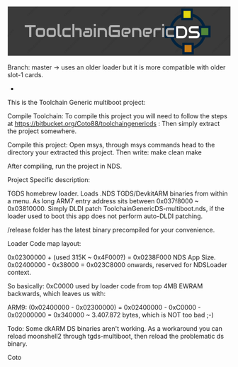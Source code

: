 ![ToolchainGenericDS](img/TGDS-Logo.png)

Branch: master -> uses an older loader but it is more compatible with older slot-1 cards.

-

This is the Toolchain Generic multiboot project:

Compile Toolchain: To compile this project you will need to follow the steps at https://bitbucket.org/Coto88/toolchaingenericds : Then simply extract the project somewhere.

Compile this project: Open msys, through msys commands head to the directory your extracted this project. Then write: make clean make

After compiling, run the project in NDS.


Project Specific description: 

TGDS homebrew loader. Loads .NDS TGDS/DevkitARM binaries from within a menu. As long ARM7 entry address sits between 0x037f8000 ~ 0x03810000.
Simply DLDI patch ToolchainGenericDS-multiboot.nds, if the loader used to boot this app does not perform auto-DLDI patching.

/release folder has the latest binary precompiled for your convenience.


Loader Code map layout:

0x02300000 + (used 315K ~ 0x4F000?) = 0x0238F000 NDS App Size.
0x02400000 - 0x38000 = 0x023C8000 onwards, reserved for NDSLoader context.

So basically:
0xC0000 used by loader code from top 4MB EWRAM backwards, which leaves us with:

ARM9: (0x02400000 - 0x02300000) = 0x02400000 - 0xC0000 - 0x02000000 = 0x340000 ~ 3.407.872 bytes, which is NOT too bad ;-)


Todo: Some dkARM DS binaries aren't working. As a workaround you can reload moonshell2 through tgds-multiboot, then reload the problematic ds binary.

Coto
